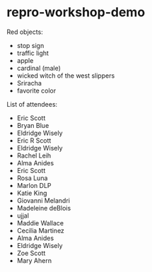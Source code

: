 # repro-workshop-demo
Red objects:
- stop sign
- traffic light
- apple
- cardinal (male)
- wicked witch of the west slippers 
- Sriracha
- favorite color


List of attendees:
- Eric Scott
- Bryan Blue
- Eldridge Wisely
- Eric R Scott
- Eldridge Wisely
- Rachel Leih
- Alma Anides
- Eric Scott
- Rosa Luna
- Marlon DLP
- Katie King
- Giovanni Melandri
- Madeleine deBlois
- ujjal
- Maddie Wallace
- Cecilia Martinez
- Alma Anides
- Eldridge Wisely
- Zoe Scott
- Mary Ahern 
